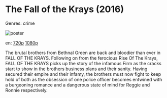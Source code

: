 # The Fall of the Krays (2016)

Genres: crime

![poster](http://image.tmdb.org/t/p/w500/mtGVNU2pZBVJ7TzvsQwnxhK3lCz.jpg)

en:
  [720p](magnet:?xt=urn:btih:7A1F8C1B037FB7772C3859C4B69B1AA5A5B68B0A&tr=udp://glotorrents.pw:6969/announce&tr=udp://tracker.opentrackr.org:1337/announce&tr=udp://torrent.gresille.org:80/announce&tr=udp://tracker.openbittorrent.com:80&tr=udp://tracker.coppersurfer.tk:6969&tr=udp://tracker.leechers-paradise.org:6969&tr=udp://p4p.arenabg.ch:1337&tr=udp://tracker.internetwarriors.net:1337)
  [1080p](magnet:?xt=urn:btih:BBC5BDFCA158299794801566CBD7790AE2D51CC5&tr=udp://glotorrents.pw:6969/announce&tr=udp://tracker.opentrackr.org:1337/announce&tr=udp://torrent.gresille.org:80/announce&tr=udp://tracker.openbittorrent.com:80&tr=udp://tracker.coppersurfer.tk:6969&tr=udp://tracker.leechers-paradise.org:6969&tr=udp://p4p.arenabg.ch:1337&tr=udp://tracker.internetwarriors.net:1337)
  


The brutal brothers from Bethnal Green are back and bloodier than ever in FALL OF THE KRAYS. Following on from the ferocious Rise Of The Krays, FALL OF THE KRAYS picks up the story of the infamous Firm as the cracks start to show in the brothers business plans and their sanity. Having secured their empire and their infamy, the brothers must now fight to keep hold of both as the obsession of one police officer becomes entwined with a burgeoning romance and a dangerous state of mind for Reggie and Ronnie respectively.